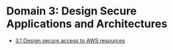 # Domain 3: Design Secure Applications and Architectures

* [3.1 Design secure access to AWS resources](3.1)
